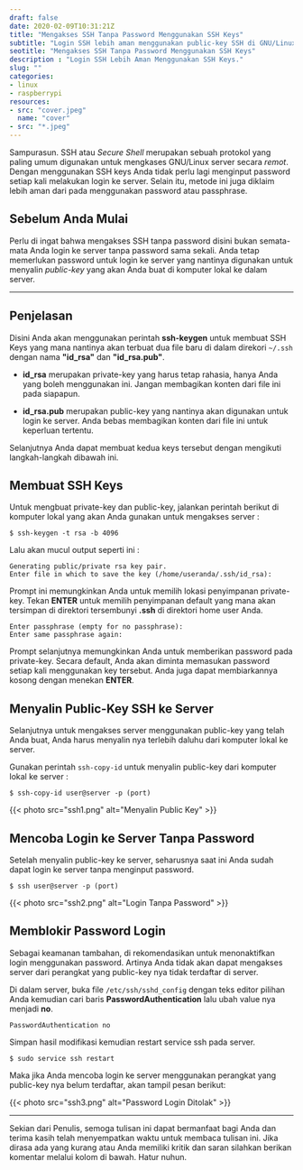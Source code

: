 ```yaml
---
draft: false
date: 2020-02-09T10:31:21Z
title: "Mengakses SSH Tanpa Password Menggunakan SSH Keys"
subtitle: "Login SSH lebih aman menggunakan public-key SSH di GNU/Linux."
seotitle: "Mengakses SSH Tanpa Password Menggunakan SSH Keys"
description : "Login SSH Lebih Aman Menggunakan SSH Keys."
slug: ""
categories:
- linux
- raspberrypi
resources:
- src: "cover.jpeg"
  name: "cover"
- src: "*.jpeg"
---
```


Sampurasun. SSH atau _Secure Shell_ merupakan sebuah protokol yang paling umum digunakan untuk mengkases
GNU/Linux server secara _remot_. Dengan menggunakan SSH keys Anda tidak perlu lagi menginput
password setiap kali melakukan login ke server. Selain itu, metode ini juga diklaim lebih aman dari pada
menggunakan password atau passphrase.

## **Sebelum Anda Mulai**
Perlu di ingat bahwa mengakses SSH tanpa password disini bukan semata-mata Anda login ke server tanpa password
sama sekali. Anda tetap memerlukan password untuk login ke server yang nantinya digunakan untuk menyalin
_public-key_ yang akan Anda buat di komputer lokal ke dalam server.

***

## **Penjelasan**
Disini Anda akan menggunakan perintah **ssh-keygen** untuk membuat SSH Keys yang mana nantinya akan
terbuat dua file baru di dalam direkori `~/.ssh` dengan nama **"id_rsa"** dan **"id_rsa.pub"**.

- **id_rsa** merupakan private-key yang harus tetap rahasia, hanya Anda yang boleh menggunakan ini.
    Jangan membagikan konten dari file ini pada siapapun.

- **id_rsa.pub** merupakan public-key yang nantinya akan digunakan untuk login ke server. Anda
    bebas membagikan konten dari file ini untuk keperluan tertentu.

Selanjutnya Anda dapat membuat kedua keys tersebut dengan mengikuti langkah-langkah dibawah ini.

## **Membuat SSH Keys**
Untuk mengbuat private-key dan public-key, jalankan perintah berikut di komputer lokal yang akan Anda
gunakan untuk mengakses server :
```
$ ssh-keygen -t rsa -b 4096
```
Lalu akan mucul output seperti ini :
```
Generating public/private rsa key pair.
Enter file in which to save the key (/home/useranda/.ssh/id_rsa):
```
Prompt ini memungkinkan Anda untuk memilih lokasi penyimpanan private-key. Tekan **ENTER** untuk memilih
penyimpanan default yang mana akan tersimpan di direktori tersembunyi **.ssh** di direktori home user Anda. 

```
Enter passphrase (empty for no passphrase):
Enter same passphrase again:
```
Prompt selanjutnya memungkinkan Anda untuk memberikan password pada private-key. Secara default, Anda
akan diminta memasukan password setiap kali menggunakan key tersebut. Anda juga dapat membiarkannya
kosong dengan menekan **ENTER**.

## **Menyalin Public-Key SSH ke Server**
Selanjutnya untuk mengakses server menggunakan public-key yang telah Anda buat, Anda harus menyalin nya
terlebih daluhu dari komputer lokal ke server.

Gunakan perintah `ssh-copy-id` untuk menyalin public-key dari komputer lokal ke server :
```
$ ssh-copy-id user@server -p (port)
```
{{< photo src="ssh1.png" alt="Menyalin Public Key" >}}

## **Mencoba Login ke Server Tanpa Password**
Setelah menyalin public-key ke server, seharusnya saat ini Anda sudah dapat login ke server tanpa menginput password.
```
$ ssh user@server -p (port)
```
{{< photo src="ssh2.png" alt="Login Tanpa Password" >}}

## **Memblokir Password Login**
Sebagai keamanan tambahan, di rekomendasikan untuk menonaktifkan login menggunakan password. Artinya
Anda tidak akan dapat mengakses server dari perangkat yang public-key nya tidak terdaftar di server.

Di dalam server, buka file `/etc/ssh/sshd_config` dengan teks editor pilihan Anda kemudian cari baris **PasswordAuthentication** lalu ubah value nya menjadi **no**.

```
PasswordAuthentication no
```
Simpan hasil modifikasi kemudian restart service ssh pada server.
```
$ sudo service ssh restart
```
Maka jika Anda mencoba login ke server menggunakan perangkat yang public-key nya belum terdaftar,
akan tampil pesan berikut:

{{< photo src="ssh3.png" alt="Password Login Ditolak" >}}

***

Sekian dari Penulis, semoga tulisan ini dapat bermanfaat bagi Anda dan terima kasih telah menyempatkan waktu untuk membaca tulisan ini. Jika dirasa ada yang kurang atau Anda memiliki kritik dan saran silahkan berikan komentar melalui kolom di bawah. Hatur nuhun.
